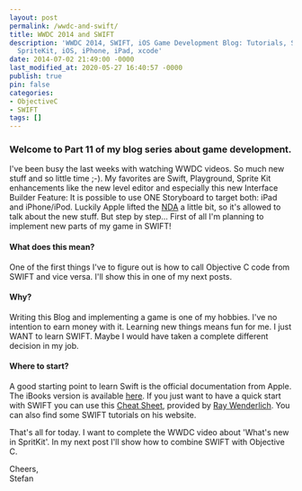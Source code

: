 ```yaml
---
layout: post
permalink: /wwdc-and-swift/
title: WWDC 2014 and SWIFT
description: 'WWDC 2014, SWIFT, iOS Game Development Blog: Tutorials, SWIFT, ObjectiveC,
  SpriteKit, iOS, iPhone, iPad, xcode'
date: 2014-07-02 21:49:00 -0000
last_modified_at: 2020-05-27 16:40:57 -0000
publish: true
pin: false
categories:
- ObjectiveC
- SWIFT
tags: []
---
```

### Welcome to Part 11 of my blog series about game development.

I've been busy the last weeks with watching WWDC videos. So much new stuff and so little time ;-).  My favorites are Swift, Playground, Sprite Kit enhancements like the new level editor and especially this new Interface Builder Feature: It is possible to use ONE Storyboard to target both: iPad and iPhone/iPod. Luckily Apple lifted the [NDA](http://oleb.net/blog/2014/06/apple-lifted-beta-nda/) a little bit, so it's allowed to talk about the new stuff. But step by step... First of all I'm planning to implement new parts of my game in SWIFT!

#### **What does this mean?**

One of the first things I've to figure out is how to call Objective C code from SWIFT and vice versa. I'll show this in one of my next posts.

#### **Why?**

Writing this Blog and implementing a game is one of my hobbies. I've no intention to earn money with it. Learning new things means fun for me. I just WANT to learn SWIFT. Maybe I would have taken a complete different decision in my job.

#### Where to start?

A good starting point to learn Swift is the official documentation from Apple. The iBooks version is available [here](https://itunes.apple.com/us/book/swift-programming-language/id881256329?mt=11). If you just want to have a quick start with SWIFT you can use this [Cheat Sheet](http://www.raywenderlich.com/73967/swift-cheat-sheet-and-quick-reference), provided by [Ray Wenderlich](http://www.raywenderlich.com/). You can also find some SWIFT tutorials on his website.

That's all for today. I want to complete the WWDC video about 'What's new in SpritKit'. In my next post I'll show how to combine SWIFT with Objective C.

Cheers,  
Stefan
